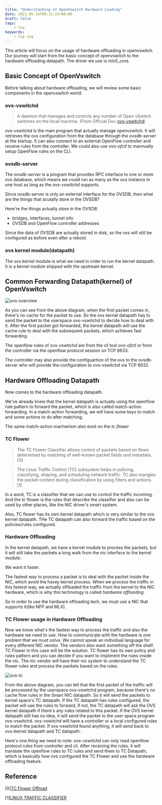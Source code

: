 ```yaml
---
title: "Understanding of OpenVswitch Hardware Loading"
date: 2021-05-14T00:11:23+08:00
draft: false
tags:
    - tcp
keywords:
    - tcp seq
---
```


This article will focus on the usage of hardware offloading in openvswitch. Our journey will start from the basic concept of openvswitch to the hardware offloading datapath. The driver we use is mlx5_core.

## Basic Concept of OpenVswitch
Before talking about hardware offloading, we will review some basic components in the openvswitch world.
### ovs-vswitchd
> A  daemon that manages and controls any number of Open vSwitch switches on the local machine. (From Official Doc [ovs-vswitchd](http://www.openvswitch.org/support/dist-docs/ovs-vswitchd.8.html))

*ovs-vswitchd* is the main program that actually manage openvswitch. It will retrieves the ovs configuration from the database through the *ovsdb-server* at the startup. It can also connect to an external OpenFlow controller and receive rules from the controller. We could also use *ovs-ofctl* to mannually setup OpenFlow rules on the CLI.

### ovsdb-server
The *ovsdb-server* is a program that provides RPC interface to one or more ovs database, which means we could run as many as the ovs instance in one host as long as the *ovs-vswitchd* supports.

Since ovsdb-server is only an external interface for the OVSDB, then what are the things that acutally store in the OVSDB?

Here're the things actually store in the OVSDB:
- bridges, interfaces, tunnel info
- OVSDB and OpenFlow controller addresses

Since the data of OVSDB are actually stored in disk, so the ovs will still be configured as before even after a reboot.



### ovs kernel module(datapath)
The ovs kernel module is what we need in order to run the kernel datapath. It is a kernel module shipped with the upstream kernel.


## Common Forwarding Datapath(kernel) of OpenVswitch
![ovs-overview](../../post-image/hw-ol/ovs-overview.png)

As you can see from the above diagram, when the first packet comes in, there's no cache for the packet to use. So the ovs kernel datapath has to send the packet to the userspace ovs-vswitchd to decide how to deal with it. After the first packet got forwarded, the kernel datapath will use the cache rule to deal with the subsequent packets, which achieves fast forwarding.

The openflow rules of ovs-vswtichd are from the cli tool *ovs-ofctl* or from the controller via the openflow protocol session on TCP 6633. 

The controller may also provide the configuartion of the ovs to the ovsdb-server who will provide the configuration to ovs-vswitchd via TCP 6632.

## Hardware Offloading Datapath
Now comes to the hardware offloading datapath.

We've already knew that the kernel datapath is actually using the openflow rule pattern to forward the packet, which is also called match-action forwarding. In a match-action forwarding, we will have some keys to match and some actions to do after matching.

The same match-action machenism also exsit on the *tc flower*

### TC Flower
> The TC Flower Classifier allows control of packets based on
flows determined by matching of well-known packet fields and
metadata.[0] 

> The Linux Traffic Control (TC) subsystem helps in policing, classifying, shaping, and scheduling network traffic. TC also mangles the packet content during classification by using filters and actions. [1]

In a word, TC is a classifier that we can use to control the traffic incoming. And the tc flower is the rules that describe the classifier and also can be used by other places, like the NIC driver's smart system.

Also, TC flower has its own kernel datapath which is very similar to the ovs kernel datapath. THe TC datapath can also forward the traffic based on the policies/rules configured.


### Hardware Offloading
In the kernel datapath, we have a kernel module to process the packets, but it will still take the packets a long walk from the nic interface to the kernel module.

We want it faster.

The fastest way to process a packet is to deal with the packet inside the NIC, which avoid the havey kernel process. When we process the traffic in this fastest way, we actually offloaded the traffic from the kernel to the NIC hardware, which is why this technology is called *hardware offloading*.

So in order to use the hardware offloading tech, we must use a NIC that supports it(like NFP and MLX).

### TC Flower usage in Hardware Offloading

Now we know what's the fastest way to process the traffic and also the hardware we need to use. How to communicate with the hardware is one problem that we must solve. We cannot speak an individual language for every different NIC vendor. The vendors also want something off the shelf. TC Flower in this case will be the solution. TC flower has its own policy and rules pattern and you can decide if you want to impliment the rules inside the nic. The nic vendor will have their nic system to understand the TC flower rules and process the packets based on the rules.

![ovs-tc](../../post-image/hw-ol/ovs-tc.png)

From the above diagram, you can tell that the first packet of the traffic will be processed by the userspace ovs-vswitchd program, because there's no cache flow rules in the Smart NIC datapath. So it will send the packets to kernel space's TC datapath. If the TC datapath has rules configured, the packet will use the rules to forward, if not, the TC datapath will ask the OVS kernel datapath if there's any rules related to this packet. If the OVS kernel datapath still has no idea, it will send the packet to the user space program ovs-vswitchd. ovs-vswitchd will have a controller or a local configured rules to match the packet. If ovs-vswitchd found anything, it will send back to ovs-kernel datapath and TC datapath. 

Here's one thing we need to note: *ovs-vswitchd* can only read openflow protocol rules from controller and cli. After receiving the rules, it will translate the openflow rules to TC rules and send them to TC Datapath, which is basically how ovs configured the TC Flower and use the hardware offloading feature.

## Reference
[0][TC Flower Offload](https://netdevconf.info/2.2/papers/horman-tcflower-talk.pdf)

[1][LINUX TRAFFIC CLASSIFIER](https://access.redhat.com/documentation/en-us/red_hat_enterprise_linux/8/html/configuring_and_managing_networking/linux-traffic-control_configuring-and-managing-networking)